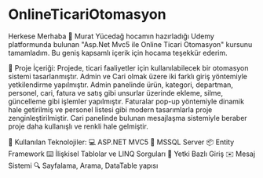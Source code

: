 # OnlineTicariOtomasyon
Herkese Merhaba 👋 
Murat Yücedağ hocamın hazırladığı Udemy platformunda bulunan "Asp.Net Mvc5 ile Online Ticari Otomasyon" kursunu tamamladım. Bu geniş kapsamlı içerik için hocama teşekkür ederim.

🚀 Proje İçeriği:
Projede, ticari faaliyetler için kullanılabilecek bir otomasyon sistemi tasarlanmıştır. Admin ve Cari olmak üzere iki farklı giriş yöntemiyle yetkilendirme yapılmıştır. Admin panelinde ürün, kategori, departman, personel, cari, fatura ve satış gibi unsurlar üzerinde ekleme, silme, güncelleme gibi işlemler yapılmıştır. Faturalar pop-up yöntemiyle dinamik hale getirilmiş ve personel listesi gibi modern tasarımlarla proje zenginleştirilmiştir. Cari panelinde bulunan mesajlaşma sistemiyle beraber proje daha kullanışlı ve renkli hale gelmiştir.

🚀 Kullanılan Teknolojiler:
💻 ASP.NET MVC5
💾 MSSQL Server
📦 Entity Framework
⌨️ İlişkisel Tablolar ve LINQ Sorguları
🔏 Yetki Bazlı Giriş 
✉️ Mesaj Sistemi
🔍 Sayfalama, Arama, DataTable yapısı
